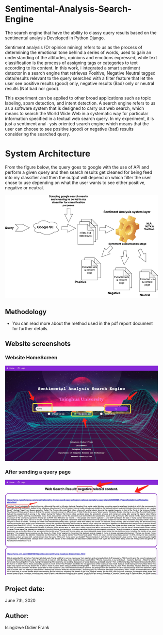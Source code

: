 # Sentimental-Analysis-Search-Engine
The search engine that have the ability to classy query results based on the sentimental analysis Developed in Python Django.

Sentiment analysis (Or opinion mining) refers to us as the process of determining the emotional tone behind a series of words, used to gain an understanding of the attitudes, opinions and emotions expressed, while text classification is the process of assigning tags or categories to text according to its content. In this work, i integrated a smart sentiment detector in a search engine that retrieves Positive, Negative Neutral tagged data/results relevant to the query searched with a filter feature that let the user see positive results (good) only, negative results (Bad) only or neutral results (Not bad nor good).

This experiment can be applied to other broad applications such as topic labeling, spam detection, and intent detection. A search engine refers to us as a software system that is designed to carry out web search, which means to search the World Wide Web in a systematic way for particular information specified in a textual web search query. In my experiment, it is just a sentiment anal- ysis oriented search engine which means that the user can choose to see positive (good) or negative (bad) results considering the searched query.

# System Architecture

From the figure below, the query goes to google with the use of API and perform a given query and then search results get cleaned for being feed into my classifier and then the output will depend on which filter the user chose to use depending on what the user wants to see either positive, negative or neutral. 

![Icon](./images/SASEDesign.png)

## Methodology
* You can read more about the method used in the pdf report document for further details.

## Website screenshots
### Website HomeScreen
![Icon1](./images/Home22.jpeg)

### After sending a query page
![App](./images/Home22output.jpeg)

## Project date:

June 7th, 2020

## Author:
Isingizwe Didier Frank

